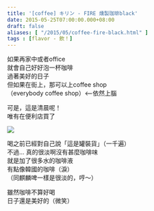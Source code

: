 ```yaml
---
title: '[coffee] キリン - FIRE 燻製珈琲black'
date: 2015-05-25T07:00:00.000+08:00
draft: false
aliases: [ "/2015/05/coffee-fire-black.html" ]
tags : [flavor - 飲！]
---
```


如果再家中或者office  
就會自己好好泡一杯咖啡  
過著美好的日子  
但如果在街上，那可以上coffee shop  
（everybody coffee shop）<--依然上腦  
  
可是，這是清晨呢！  
唯有在便利店買了  

[![](https://farm8.staticflickr.com/7720/17840538738_8446520ce2_z.jpg)](https://farm8.staticflickr.com/7720/17840538738_8446520ce2_z.jpg)

喝之前已經對自己說「這是罐裝貨」（一千遍）  
不過... 真的很淡啊沒有甚麼咖啡味  
就是加了很多水的咖啡液  
有點像韓國的咖啡（淚）  
（同麒麟啤一樣是很淡的，哼～）  
  
雖然咖啡不算好喝  
日子還是美好的（微笑）